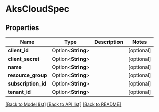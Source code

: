 # AksCloudSpec

## Properties

Name | Type | Description | Notes
------------ | ------------- | ------------- | -------------
**client_id** | Option<**String**> |  | [optional]
**client_secret** | Option<**String**> |  | [optional]
**name** | Option<**String**> |  | [optional]
**resource_group** | Option<**String**> |  | [optional]
**subscription_id** | Option<**String**> |  | [optional]
**tenant_id** | Option<**String**> |  | [optional]

[[Back to Model list]](../README.md#documentation-for-models) [[Back to API list]](../README.md#documentation-for-api-endpoints) [[Back to README]](../README.md)



